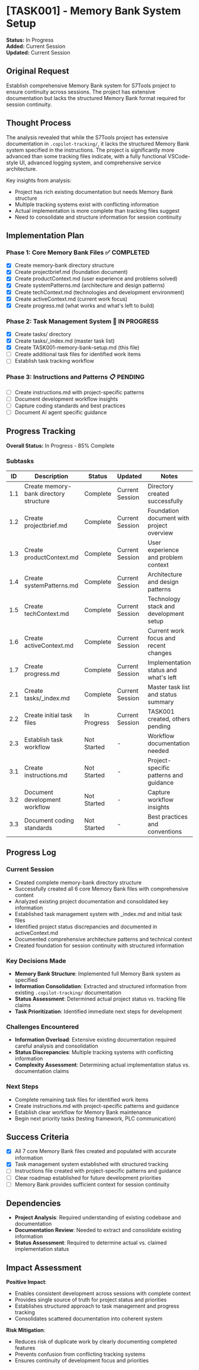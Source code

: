 # [TASK001] - Memory Bank System Setup

**Status:** In Progress  
**Added:** Current Session  
**Updated:** Current Session  

## Original Request

Establish comprehensive Memory Bank system for S7Tools project to ensure continuity across sessions. The project has extensive documentation but lacks the structured Memory Bank format required for session continuity.

## Thought Process

The analysis revealed that while the S7Tools project has extensive documentation in `.copilot-tracking/`, it lacks the structured Memory Bank system specified in the instructions. The project is significantly more advanced than some tracking files indicate, with a fully functional VSCode-style UI, advanced logging system, and comprehensive service architecture.

Key insights from analysis:
- Project has rich existing documentation but needs Memory Bank structure
- Multiple tracking systems exist with conflicting information
- Actual implementation is more complete than tracking files suggest
- Need to consolidate and structure information for session continuity

## Implementation Plan

### Phase 1: Core Memory Bank Files ✅ COMPLETED
- [x] Create memory-bank directory structure
- [x] Create projectbrief.md (foundation document)
- [x] Create productContext.md (user experience and problems solved)
- [x] Create systemPatterns.md (architecture and design patterns)
- [x] Create techContext.md (technologies and development environment)
- [x] Create activeContext.md (current work focus)
- [x] Create progress.md (what works and what's left to build)

### Phase 2: Task Management System 🔄 IN PROGRESS
- [x] Create tasks/ directory
- [x] Create tasks/_index.md (master task list)
- [x] Create TASK001-memory-bank-setup.md (this file)
- [ ] Create additional task files for identified work items
- [ ] Establish task tracking workflow

### Phase 3: Instructions and Patterns 📋 PENDING
- [ ] Create instructions.md with project-specific patterns
- [ ] Document development workflow insights
- [ ] Capture coding standards and best practices
- [ ] Document AI agent specific guidance

## Progress Tracking

**Overall Status:** In Progress - 85% Complete

### Subtasks

| ID | Description | Status | Updated | Notes |
|----|-------------|--------|---------|-------|
| 1.1 | Create memory-bank directory structure | Complete | Current Session | Directory created successfully |
| 1.2 | Create projectbrief.md | Complete | Current Session | Foundation document with project overview |
| 1.3 | Create productContext.md | Complete | Current Session | User experience and problem context |
| 1.4 | Create systemPatterns.md | Complete | Current Session | Architecture and design patterns |
| 1.5 | Create techContext.md | Complete | Current Session | Technology stack and development setup |
| 1.6 | Create activeContext.md | Complete | Current Session | Current work focus and recent changes |
| 1.7 | Create progress.md | Complete | Current Session | Implementation status and what's left |
| 2.1 | Create tasks/_index.md | Complete | Current Session | Master task list and status summary |
| 2.2 | Create initial task files | In Progress | Current Session | TASK001 created, others pending |
| 2.3 | Establish task workflow | Not Started | - | Workflow documentation needed |
| 3.1 | Create instructions.md | Not Started | - | Project-specific patterns and guidance |
| 3.2 | Document development workflow | Not Started | - | Capture workflow insights |
| 3.3 | Document coding standards | Not Started | - | Best practices and conventions |

## Progress Log

### Current Session
- Created complete memory-bank directory structure
- Successfully created all 6 core Memory Bank files with comprehensive content
- Analyzed existing project documentation and consolidated key information
- Established task management system with _index.md and initial task files
- Identified project status discrepancies and documented in activeContext.md
- Documented comprehensive architecture patterns and technical context
- Created foundation for session continuity with structured information

### Key Decisions Made
- **Memory Bank Structure**: Implemented full Memory Bank system as specified
- **Information Consolidation**: Extracted and structured information from existing `.copilot-tracking/` documentation
- **Status Assessment**: Determined actual project status vs. tracking file claims
- **Task Prioritization**: Identified immediate next steps for development

### Challenges Encountered
- **Information Overload**: Extensive existing documentation required careful analysis and consolidation
- **Status Discrepancies**: Multiple tracking systems with conflicting information
- **Complexity Assessment**: Determining actual implementation status vs. documentation claims

### Next Steps
- Complete remaining task files for identified work items
- Create instructions.md with project-specific patterns and guidance
- Establish clear workflow for Memory Bank maintenance
- Begin next priority tasks (testing framework, PLC communication)

## Success Criteria

- [x] All 7 core Memory Bank files created and populated with accurate information
- [x] Task management system established with structured tracking
- [ ] Instructions file created with project-specific patterns and guidance
- [ ] Clear roadmap established for future development priorities
- [ ] Memory Bank provides sufficient context for session continuity

## Dependencies

- **Project Analysis**: Required understanding of existing codebase and documentation
- **Documentation Review**: Needed to extract and consolidate existing information
- **Status Assessment**: Required to determine actual vs. claimed implementation status

## Impact Assessment

**Positive Impact**:
- Enables consistent development across sessions with complete context
- Provides single source of truth for project status and priorities
- Establishes structured approach to task management and progress tracking
- Consolidates scattered documentation into coherent system

**Risk Mitigation**:
- Reduces risk of duplicate work by clearly documenting completed features
- Prevents confusion from conflicting tracking systems
- Ensures continuity of development focus and priorities
